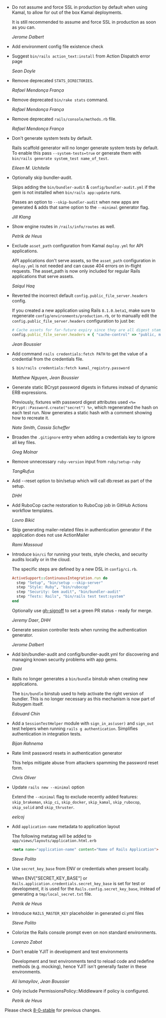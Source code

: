 *   Do not assume and force SSL in production by default when using Kamal, to allow for out of the box Kamal deployments.

    It is still recommended to assume and force SSL in production as soon as you can.

    *Jerome Dalbert*

*   Add environment config file existence check

*   Suggest `bin/rails action_text:install` from Action Dispatch error page

    *Sean Doyle*

*   Remove deprecated `STATS_DIRECTORIES`.

    *Rafael Mendonça França*

*   Remove deprecated `bin/rake stats` command.

    *Rafael Mendonça França*

*   Remove deprecated `rails/console/methods.rb` file.

    *Rafael Mendonça França*

*   Don't generate system tests by default.

    Rails scaffold generator will no longer generate system tests by default. To enable this pass `--system-tests=true` or generate them with `bin/rails generate system_test name_of_test`.

    *Eileen M. Uchitelle*

*   Optionally skip bundler-audit.

    Skips adding the `bin/bundler-audit` & `config/bundler-audit.yml` if the gem is not installed when `bin/rails app:update` runs.

    Passes an option to `--skip-bundler-audit` when new apps are generated & adds that same option to the `--minimal` generator flag.

    *Jill Klang*

*   Show engine routes in `/rails/info/routes` as well.

    *Petrik de Heus*

*   Exclude `asset_path` configuration from Kamal `deploy.yml` for API applications.

    API applications don't serve assets, so the `asset_path` configuration in `deploy.yml`
    is not needed and can cause 404 errors on in-flight requests. The asset_path is now
    only included for regular Rails applications that serve assets.

    *Saiqul Haq*

*   Reverted the incorrect default `config.public_file_server.headers` config.

    If you created a new application using Rails `8.1.0.beta1`, make sure to regenerate
    `config/environments/production.rb`, or to manually edit the `config.public_file_server.headers`
    configuration to just be:

    ```ruby
    # Cache assets for far-future expiry since they are all digest stamped.
    config.public_file_server.headers = { "cache-control" => "public, max-age=#{1.year.to_i}" }
    ```

    *Jean Boussier*

*   Add command `rails credentials:fetch PATH` to get the value of a credential from the credentials file.

    ```bash
    $ bin/rails credentials:fetch kamal_registry.password
    ```

    *Matthew Nguyen*, *Jean Boussier*

*   Generate static BCrypt password digests in fixtures instead of dynamic ERB expressions.

    Previously, fixtures with password digest attributes used `<%= BCrypt::Password.create("secret") %>`,
    which regenerated the hash on each test run. Now generates a static hash with a comment
    showing how to recreate it.

    *Nate Smith*, *Cassia Scheffer*

*   Broaden the `.gitignore` entry when adding a credentials key to ignore all key files.

    *Greg Molnar*

*   Remove unnecessary `ruby-version` input from `ruby/setup-ruby`

    *TangRufus*

*   Add --reset option to bin/setup which will call db:reset as part of the setup.

    *DHH*

*   Add RuboCop cache restoration to RuboCop job in GitHub Actions workflow templates.

    *Lovro Bikić*

*   Skip generating mailer-related files in authentication generator if the application does
    not use ActionMailer

    *Rami Massoud*

*   Introduce `bin/ci` for running your tests, style checks, and security audits locally or in the cloud.

    The specific steps are defined by a new DSL in `config/ci.rb`.

    ```ruby
    ActiveSupport::ContinuousIntegration.run do
      step "Setup", "bin/setup --skip-server"
      step "Style: Ruby", "bin/rubocop"
      step "Security: Gem audit", "bin/bundler-audit"
      step "Tests: Rails", "bin/rails test test:system"
    end
    ```

    Optionally use [gh-signoff](https://github.com/basecamp/gh-signoff) to
    set a green PR status - ready for merge.

    *Jeremy Daer*, *DHH*

*   Generate session controller tests when running the authentication generator.

    *Jerome Dalbert*

*   Add bin/bundler-audit and config/bundler-audit.yml for discovering and managing known security problems with app gems.

    *DHH*

*   Rails no longer generates a `bin/bundle` binstub when creating new applications.

    The `bin/bundle` binstub used to help activate the right version of bundler.
    This is no longer necessary as this mechanism is now part of Rubygem itself.

    *Edouard Chin*

*   Add a `SessionTestHelper` module with `sign_in_as(user)` and `sign_out` test helpers when
    running `rails g authentication`. Simplifies authentication in integration tests.

    *Bijan Rahnema*

*   Rate limit password resets in authentication generator

    This helps mitigate abuse from attackers spamming the password reset form.

    *Chris Oliver*

*   Update `rails new --minimal` option

    Extend the `--minimal` flag to exclude recently added features:
    `skip_brakeman`, `skip_ci`, `skip_docker`, `skip_kamal`, `skip_rubocop`, `skip_solid` and `skip_thruster`.

    *eelcoj*

*   Add `application-name` metadata to application layout

    The following metatag will be added to `app/views/layouts/application.html.erb`

    ```html
    <meta name="application-name" content="Name of Rails Application">
    ```

    *Steve Polito*

*   Use `secret_key_base` from ENV or credentials when present locally.

    When ENV["SECRET_KEY_BASE"] or
    `Rails.application.credentials.secret_key_base` is set for test or
    development, it is used for the `Rails.config.secret_key_base`,
    instead of generating a `tmp/local_secret.txt` file.

    *Petrik de Heus*

*   Introduce `RAILS_MASTER_KEY` placeholder in generated ci.yml files

    *Steve Polito*

*   Colorize the Rails console prompt even on non standard environments.

    *Lorenzo Zabot*

*   Don't enable YJIT in development and test environments

    Development and test environments tend to reload code and redefine methods (e.g. mocking),
    hence YJIT isn't generally faster in these environments.

    *Ali Ismayilov*, *Jean Boussier*

*   Only include PermissionsPolicy::Middleware if policy is configured.

    *Petrik de Heus*

Please check [8-0-stable](https://github.com/rails/rails/blob/8-0-stable/railties/CHANGELOG.md) for previous changes.
